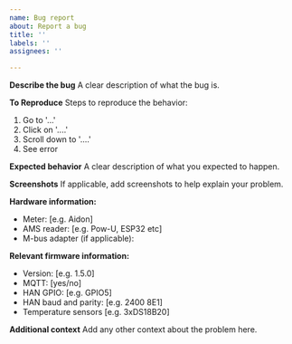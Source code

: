 ```yaml
---
name: Bug report
about: Report a bug
title: ''
labels: ''
assignees: ''

---
```


**Describe the bug**
A clear description of what the bug is.

**To Reproduce**
Steps to reproduce the behavior:
1. Go to '...'
2. Click on '....'
3. Scroll down to '....'
4. See error

**Expected behavior**
A clear description of what you expected to happen.

**Screenshots**
If applicable, add screenshots to help explain your problem.

**Hardware information:**
 - Meter: [e.g. Aidon]
 - AMS reader: [e.g. Pow-U, ESP32 etc]
 - M-bus adapter (if applicable):

**Relevant firmware information:**
 - Version: [e.g. 1.5.0]
 - MQTT: [yes/no]
 - HAN GPIO: [e.g. GPIO5]
 - HAN baud and parity: [e.g. 2400 8E1]
 - Temperature sensors [e.g. 3xDS18B20]

**Additional context**
Add any other context about the problem here.
